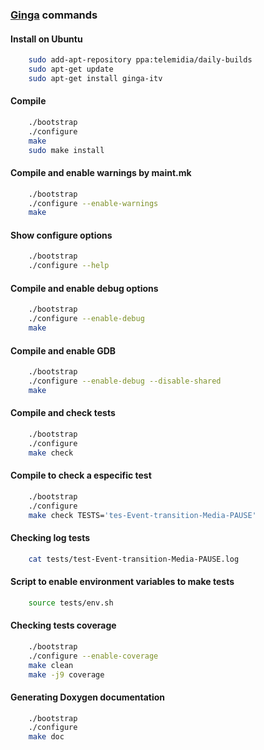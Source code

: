 ### [Ginga](http://www.ginga.org.br/) commands

#### Install on Ubuntu
````bash
    sudo add-apt-repository ppa:telemidia/daily-builds
    sudo apt-get update
    sudo apt-get install ginga-itv
````

#### Compile
````bash
    ./bootstrap
    ./configure
    make
    sudo make install
````

#### Compile and enable warnings by maint.mk
````bash
    ./bootstrap
    ./configure --enable-warnings
    make
````

#### Show configure options
````bash
    ./bootstrap
    ./configure --help
````

#### Compile and enable debug options
````bash
    ./bootstrap
    ./configure --enable-debug
    make
````

#### Compile and enable GDB
````bash
    ./bootstrap
    ./configure --enable-debug --disable-shared
    make
````

#### Compile and check tests
````bash
    ./bootstrap
    ./configure
    make check
````

#### Compile to check a especific test
````bash
    ./bootstrap
    ./configure
    make check TESTS='tes-Event-transition-Media-PAUSE'
````

#### Checking log tests
````bash
    cat tests/test-Event-transition-Media-PAUSE.log
````

#### Script to enable environment variables to make tests
````bash
    source tests/env.sh
````

#### Checking tests coverage
````bash
    ./bootstrap
    ./configure --enable-coverage
    make clean
    make -j9 coverage
````

#### Generating Doxygen documentation
````bash
    ./bootstrap
    ./configure
    make doc
````
